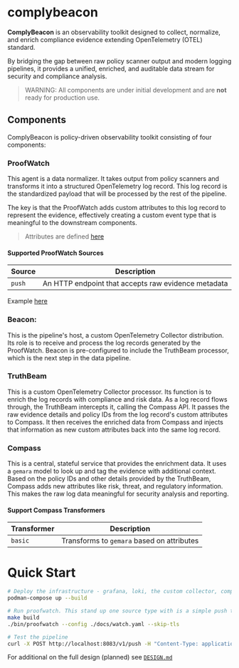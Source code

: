 # complybeacon

**ComplyBeacon** is an observability toolkit designed to collect, normalize, and enrich compliance evidence extending OpenTelemetry (OTEL) standard.

By bridging the gap between raw policy scanner output and modern logging pipelines, it provides a unified, enriched, and auditable data stream for security and compliance analysis.

> WARNING: All components are under initial development and are **not** ready for production use.

## Components

ComplyBeacon is policy-driven observability toolkit consisting of four components:

### ProofWatch
This agent is a data normalizer. It takes output from policy scanners and transforms it into a structured OpenTelemetry log record. 
This log record is the standardized payload that will be processed by the rest of the pipeline.

The key is that the ProofWatch adds custom attributes to this log record to represent the evidence, effectively creating a custom event type that is meaningful to the downstream components.

> Attributes are defined [here](./docs/ATTRIBUTES.md)

#### Supported ProofWatch Sources

| Source | Description                                         |
|--------|-----------------------------------------------------|
| `push` | An HTTP endpoint that accepts raw evidence metadata |

Example [here](./hack/sampledata/evidence.json)

### Beacon:

This is the pipeline's host, a custom OpenTelemetry Collector distribution. Its role is to receive and process the log records generated by the ProofWatch.
Beacon is pre-configured to include the TruthBeam processor, which is the next step in the data pipeline.

### TruthBeam

This is a custom OpenTelemetry Collector processor. Its function is to enrich the log records with compliance and risk data.
As a log record flows through, the TruthBeam intercepts it, calling the Compass API. It passes the raw evidence details and policy IDs from the log record's custom attributes to Compass.
It then receives the enriched data from Compass and injects that information as new custom attributes back into the same log record.

### Compass
This is a central, stateful service that provides the enrichment data.  It uses a `gemara` model to look up and tag the evidence with additional context.
Based on the policy IDs and other details provided by the TruthBeam, Compass adds new attributes like risk, threat, and regulatory information. This makes the raw log data meaningful for security analysis and reporting.

#### Support Compass Transformers

| Transformer | Description                                |
|-------------|--------------------------------------------|
| `basic`     | Transforms to `gemara` based on attributes |

# Quick Start

```bash
# Deploy the infrastructure - grafana, loki, the custom collector, compass
podman-compose up --build

# Run proofwatch. This stand up one source type with is a simple push target with raw evidence
make build
./bin/proofwatch --config ./docs/watch.yaml --skip-tls

# Test the pipeline
curl -X POST http://localhost:8083/v1/push -H "Content-Type: application/json" -d @hack/sampledata/evidence.json
```

For additional on the full design (planned) see [`DESIGN.md`](./docs/DESIGN.md)
